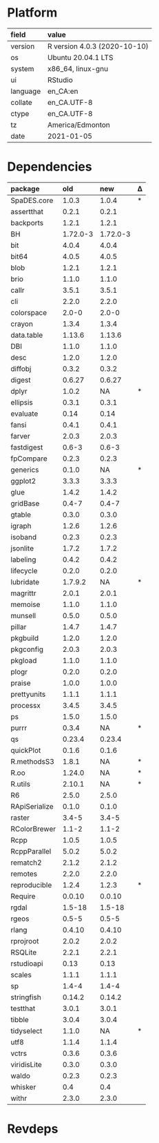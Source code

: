 # Platform

|field    |value                        |
|:--------|:----------------------------|
|version  |R version 4.0.3 (2020-10-10) |
|os       |Ubuntu 20.04.1 LTS           |
|system   |x86_64, linux-gnu            |
|ui       |RStudio                      |
|language |en_CA:en                     |
|collate  |en_CA.UTF-8                  |
|ctype    |en_CA.UTF-8                  |
|tz       |America/Edmonton             |
|date     |2021-01-05                   |

# Dependencies

|package       |old      |new      |Δ  |
|:-------------|:--------|:--------|:--|
|SpaDES.core   |1.0.3    |1.0.4    |*  |
|assertthat    |0.2.1    |0.2.1    |   |
|backports     |1.2.1    |1.2.1    |   |
|BH            |1.72.0-3 |1.72.0-3 |   |
|bit           |4.0.4    |4.0.4    |   |
|bit64         |4.0.5    |4.0.5    |   |
|blob          |1.2.1    |1.2.1    |   |
|brio          |1.1.0    |1.1.0    |   |
|callr         |3.5.1    |3.5.1    |   |
|cli           |2.2.0    |2.2.0    |   |
|colorspace    |2.0-0    |2.0-0    |   |
|crayon        |1.3.4    |1.3.4    |   |
|data.table    |1.13.6   |1.13.6   |   |
|DBI           |1.1.0    |1.1.0    |   |
|desc          |1.2.0    |1.2.0    |   |
|diffobj       |0.3.2    |0.3.2    |   |
|digest        |0.6.27   |0.6.27   |   |
|dplyr         |1.0.2    |NA       |*  |
|ellipsis      |0.3.1    |0.3.1    |   |
|evaluate      |0.14     |0.14     |   |
|fansi         |0.4.1    |0.4.1    |   |
|farver        |2.0.3    |2.0.3    |   |
|fastdigest    |0.6-3    |0.6-3    |   |
|fpCompare     |0.2.3    |0.2.3    |   |
|generics      |0.1.0    |NA       |*  |
|ggplot2       |3.3.3    |3.3.3    |   |
|glue          |1.4.2    |1.4.2    |   |
|gridBase      |0.4-7    |0.4-7    |   |
|gtable        |0.3.0    |0.3.0    |   |
|igraph        |1.2.6    |1.2.6    |   |
|isoband       |0.2.3    |0.2.3    |   |
|jsonlite      |1.7.2    |1.7.2    |   |
|labeling      |0.4.2    |0.4.2    |   |
|lifecycle     |0.2.0    |0.2.0    |   |
|lubridate     |1.7.9.2  |NA       |*  |
|magrittr      |2.0.1    |2.0.1    |   |
|memoise       |1.1.0    |1.1.0    |   |
|munsell       |0.5.0    |0.5.0    |   |
|pillar        |1.4.7    |1.4.7    |   |
|pkgbuild      |1.2.0    |1.2.0    |   |
|pkgconfig     |2.0.3    |2.0.3    |   |
|pkgload       |1.1.0    |1.1.0    |   |
|plogr         |0.2.0    |0.2.0    |   |
|praise        |1.0.0    |1.0.0    |   |
|prettyunits   |1.1.1    |1.1.1    |   |
|processx      |3.4.5    |3.4.5    |   |
|ps            |1.5.0    |1.5.0    |   |
|purrr         |0.3.4    |NA       |*  |
|qs            |0.23.4   |0.23.4   |   |
|quickPlot     |0.1.6    |0.1.6    |   |
|R.methodsS3   |1.8.1    |NA       |*  |
|R.oo          |1.24.0   |NA       |*  |
|R.utils       |2.10.1   |NA       |*  |
|R6            |2.5.0    |2.5.0    |   |
|RApiSerialize |0.1.0    |0.1.0    |   |
|raster        |3.4-5    |3.4-5    |   |
|RColorBrewer  |1.1-2    |1.1-2    |   |
|Rcpp          |1.0.5    |1.0.5    |   |
|RcppParallel  |5.0.2    |5.0.2    |   |
|rematch2      |2.1.2    |2.1.2    |   |
|remotes       |2.2.0    |2.2.0    |   |
|reproducible  |1.2.4    |1.2.3    |*  |
|Require       |0.0.10   |0.0.10   |   |
|rgdal         |1.5-18   |1.5-18   |   |
|rgeos         |0.5-5    |0.5-5    |   |
|rlang         |0.4.10   |0.4.10   |   |
|rprojroot     |2.0.2    |2.0.2    |   |
|RSQLite       |2.2.1    |2.2.1    |   |
|rstudioapi    |0.13     |0.13     |   |
|scales        |1.1.1    |1.1.1    |   |
|sp            |1.4-4    |1.4-4    |   |
|stringfish    |0.14.2   |0.14.2   |   |
|testthat      |3.0.1    |3.0.1    |   |
|tibble        |3.0.4    |3.0.4    |   |
|tidyselect    |1.1.0    |NA       |*  |
|utf8          |1.1.4    |1.1.4    |   |
|vctrs         |0.3.6    |0.3.6    |   |
|viridisLite   |0.3.0    |0.3.0    |   |
|waldo         |0.2.3    |0.2.3    |   |
|whisker       |0.4      |0.4      |   |
|withr         |2.3.0    |2.3.0    |   |

# Revdeps


